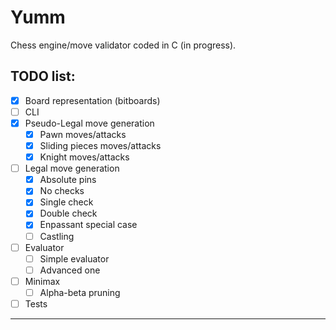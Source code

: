 # Yumm

Chess engine/move validator coded in C (in progress).

TODO list:
---
- [x] Board representation (bitboards)
- [ ] CLI 
- [x] Pseudo-Legal move generation
  - [x] Pawn moves/attacks
  - [x] Sliding pieces moves/attacks
  - [x] Knight moves/attacks
- [ ] Legal move generation
  - [x] Absolute pins
  - [x] No checks
  - [x] Single check
  - [x] Double check
  - [x] Enpassant special case
  - [ ] Castling
- [ ] Evaluator
  - [ ] Simple evaluator
  - [ ] Advanced one
- [ ] Minimax
  - [ ] Alpha-beta pruning
- [ ] Tests
---
